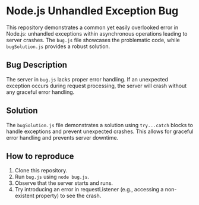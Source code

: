 # Node.js Unhandled Exception Bug

This repository demonstrates a common yet easily overlooked error in Node.js: unhandled exceptions within asynchronous operations leading to server crashes.  The `bug.js` file showcases the problematic code, while `bugSolution.js` provides a robust solution.

## Bug Description

The server in `bug.js` lacks proper error handling.  If an unexpected exception occurs during request processing, the server will crash without any graceful error handling.

## Solution

The `bugSolution.js` file demonstrates a solution using `try...catch` blocks to handle exceptions and prevent unexpected crashes.  This allows for graceful error handling and prevents server downtime.

## How to reproduce

1. Clone this repository.
2. Run `bug.js` using `node bug.js`.
3. Observe that the server starts and runs.
4. Try introducing an error in requestListener (e.g., accessing a non-existent property)  to see the crash.